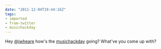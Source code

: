 ```yaml
---
date: "2011-12-04T19:44:16Z"
tags:
- imported
- from-twitter
- musichackday
---
```

Hey [@jwheare](https://twitter.com/jwheare) how's the [musichackday](/tags/musichackday) going? What've you come up with?
